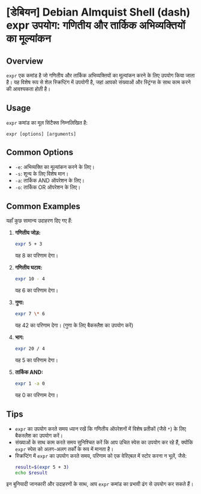 # [डेबियन] Debian Almquist Shell (dash) expr उपयोग: गणितीय और तार्किक अभिव्यक्तियों का मूल्यांकन

## Overview
`expr` एक कमांड है जो गणितीय और तार्किक अभिव्यक्तियों का मूल्यांकन करने के लिए उपयोग किया जाता है। यह विशेष रूप से शेल स्क्रिप्टिंग में उपयोगी है, जहां आपको संख्याओं और स्ट्रिंग्स के साथ काम करने की आवश्यकता होती है।

## Usage
`expr` कमांड का मूल सिंटैक्स निम्नलिखित है:

```
expr [options] [arguments]
```

## Common Options
- `-e`: अभिव्यक्ति का मूल्यांकन करने के लिए।
- `-s`: शून्य के लिए विशेष मान।
- `-a`: तार्किक AND ऑपरेशन के लिए।
- `-o`: तार्किक OR ऑपरेशन के लिए।

## Common Examples
यहाँ कुछ सामान्य उदाहरण दिए गए हैं:

1. **गणितीय जोड़:**
   ```sh
   expr 5 + 3
   ```
   यह 8 का परिणाम देगा।

2. **गणितीय घटाव:**
   ```sh
   expr 10 - 4
   ```
   यह 6 का परिणाम देगा।

3. **गुणा:**
   ```sh
   expr 7 \* 6
   ```
   यह 42 का परिणाम देगा। (गुणा के लिए बैकस्लैश का उपयोग करें)

4. **भाग:**
   ```sh
   expr 20 / 4
   ```
   यह 5 का परिणाम देगा।

5. **तार्किक AND:**
   ```sh
   expr 1 -a 0
   ```
   यह 0 का परिणाम देगा।

## Tips
- `expr` का उपयोग करते समय ध्यान रखें कि गणितीय ऑपरेशनों में विशेष प्रतीकों (जैसे `*`) के लिए बैकस्लैश का उपयोग करें।
- संख्याओं के साथ काम करते समय सुनिश्चित करें कि आप उचित स्पेस का उपयोग कर रहे हैं, क्योंकि `expr` स्पेस को अलग-अलग तर्कों के रूप में मानता है।
- स्क्रिप्टिंग में `expr` का उपयोग करते समय, परिणाम को एक वेरिएबल में स्टोर करना न भूलें, जैसे:
  ```sh
  result=$(expr 5 + 3)
  echo $result
  ``` 

इन बुनियादी जानकारी और उदाहरणों के साथ, आप `expr` कमांड का प्रभावी ढंग से उपयोग कर सकते हैं।